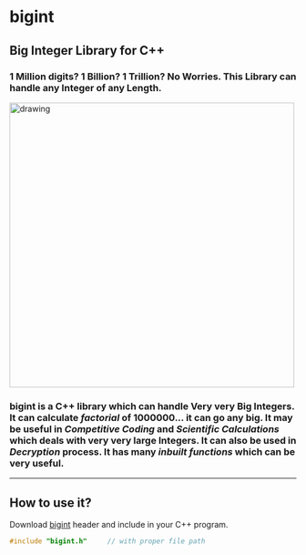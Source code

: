 # bigint
## Big Integer Library for C++
### 1 Million digits? 1 Billion? 1 Trillion? No Worries. This Library can handle any Integer of any Length.
<img src="https://github.com/rgroshanrg/bigint/blob/main/bigint_image.jpg" alt="drawing" width="500"/>

### bigint is a C++ library which can handle Very very __Big Integers__. It can calculate *factorial* of __1000000...__ it can go any big. It may be useful in *Competitive Coding* and *Scientific Calculations* which deals with very very large Integers. It can also be used in *Decryption* process. It has many *inbuilt functions* which can be very useful.

---

## How to use it?

Download [bigint](https://github.com/rgroshanrg/bigint/blob/main/Big%20Integer%20Library%20in%20Single%20file/bigint.h) header and include in your C++ program.

```c++
#include "bigint.h"     // with proper file path 
```

